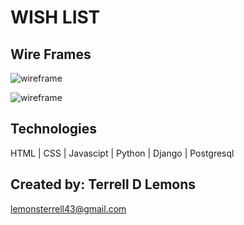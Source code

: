 # WISH LIST

## Wire Frames
![wireframe](https://github.com/lemonmade1/Wish__List/blob/master/main_app/static/images/wish_list_2.png)

![wireframe](https://github.com/lemonmade1/Wish__List/blob/master/main_app/static/images/wish_list_1.png)



## Technologies
HTML | CSS | Javascipt | Python | Django | Postgresql

## Created by: Terrell D Lemons
lemonsterrell43@gmail.com